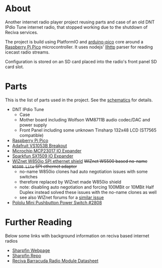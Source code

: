 # About
Another internet radio player project reusing parts and case of an old DNT IPdio Tune internet radio, that stopped working due to the shutdown of Reciva services.

The project is build using PlatformIO and [arduino-pico](https://github.com/earlephilhower/arduino-pico) core around a [Raspberry Pi Pico](https://www.raspberrypi.com/products/raspberry-pi-pico/) microcontroller. It uses nodejs' [llhttp](https://github.com/nodejs/llhttp) parser for reading icecast radio streams.

Configuration is stored on an SD card placed into the radio's front panel SD card slot.

# Parts
This is the list of parts used in the project. See the [schematics](schematics/picopdio.pdf) for details.

 * DNT IPdio Tune
    - Case
    - Mother board including Wolfson WM8711B audio codec/DAC and power supply
    - Front Panel including some unknown Tinsharp 132x48 LCD (ST7565 compatible)
 * [Raspberry Pi Pico](https://www.raspberrypi.com/products/raspberry-pi-pico/)
 * [Adafruit VS1053B Breakout](https://learn.adafruit.com/adafruit-vs1053-mp3-aac-ogg-midi-wav-play-and-record-codec-tutorial/downloads-and-links)
 * [Microchip MCP23017 IO Expander](https://www.microchip.com/en-us/product/mcp23017)
 * [Sparkfun SX1509 IO Expander](https://www.sparkfun.com/products/13601)
 * [WIZnet W850io SPI ethernet shield](https://www.wiznet.io/product-item/wiz850io/) ~~WIZnet W5500 based no-name `W5500 Lite` SPI ethernet adapter~~ 
   - no-name W850io clones had auto negotiation issues with some switches 
   - therefore replaced by WIZnet made W850io shield
   - note: disabling auto negotiation and forcing 100MBit or 10MBit Half Duplex instead solved these issues with the no-name clones as well
   - see also WIZnet forums for a [similar issue](https://forum.wiznet.io/t/topic/5529)
 * [Pololu Mini Pushbutton Power Switch #2808](https://www.pololu.com/product/2808)

# Further Reading
Below some links with background information on reciva based internet radios
 * [Sharpfin Webpage](https://www.sharpfin.org/)
 * [Sharpfin Repo](https://github.com/philsmd/sharpfin)
 * [Reciva Barracuda Radio Module Datasheet](https://elinux.org/images/5/5f/Barracuda_1.6.pdf)